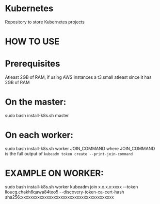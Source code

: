 # Kubernetes
Repository to store Kubernetes projects
# HOW TO USE 
# Prerequisites
Atleast 2GB of RAM, if using AWS instances a t3.small atleast since it has 2GB of RAM   
# On the master:
sudo bash install-k8s.sh master

# On each worker:
sudo bash install-k8s.sh worker JOIN_COMMAND
where JOIN_COMMAND is the full output of `kubeadm token create --print-join-command`
# EXAMPLE ON WORKER:
 sudo bash install-k8s.sh worker kubeadm join x.x.x.x:xxxx --token lloucg.chakh6qawa84teo5 --discovery-token-ca-cert-hash sha256:xxxxxxxxxxxxxxxxxxxxxxxxxxxxxxxxxxxxxxxx 
